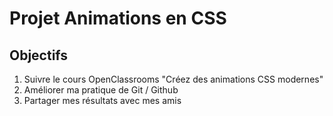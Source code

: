 # Projet Animations en CSS

## Objectifs
1. Suivre le cours OpenClassrooms "Créez des animations CSS modernes"
2. Améliorer ma pratique de Git / Github
3. Partager mes résultats avec mes amis
